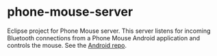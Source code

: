 # phone-mouse-server

Eclipse project for Phone Mouse server.
This server listens for incoming Bluetooth connections from a Phone Mouse Android application and controls the mouse.
See the [Android repo](https://github.com/bbatliner/phone-mouse-android).
